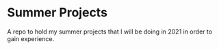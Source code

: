 # Summer Projects
A repo to hold my summer projects that I will be doing in 2021 
in order to gain experience.
